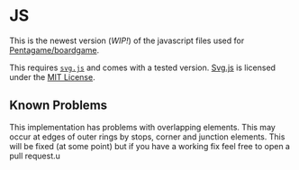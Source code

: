 # JS

This is the newest version (_WIP!_) of the javascript files used for [Pentagame/boardgame](https://github.com/Penta-Game/boardgame).

This requires [`svg.js`](https://svgjs.com/) and comes with a tested version. [Svg.js](https://svgjs.com/docs/3.0/) is licensed under the [MIT License](https://github.com/svgdotjs/svg.js/blob/master/LICENSE.txt).

## Known Problems

This implementation has problems with overlapping elements. This may occur at edges of outer rings by stops, corner and junction elements. This will be fixed (at some point) but if you have a working fix feel free to open a pull request.u
